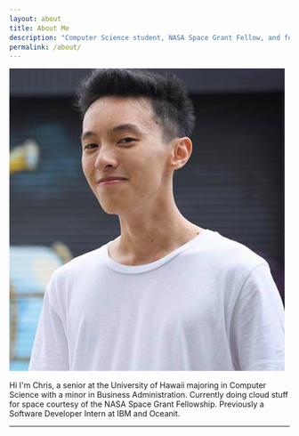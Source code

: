 ```yaml
---
layout: about
title: About Me
description: "Computer Science student, NASA Space Grant Fellow, and former IBM Software Developer Intern with the goal of using technology to create value."
permalink: /about/
---
```


<img class="ui fluid centered small circular image" src="../images/h.png">

Hi I'm Chris, a senior at the University of Hawaii majoring in Computer Science with a minor in Business Administration. 
Currently doing cloud stuff for space courtesy of the NASA Space Grant Fellowship. Previously a Software Developer Intern at IBM and Oceanit.

<hr>



